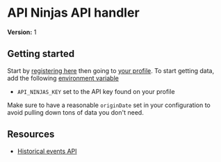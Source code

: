 # API Ninjas API handler

**Version:** 1

## Getting started

Start by [registering here](https://api-ninjas.com/register) then going to [your profile](https://api-ninjas.com/profile). To start getting data, add the following [environment variable](https://github.com/PersonalDataPipeline/pdpl-cli/blob/main/docs/configuration.md#environment-variables)

- `API_NINJAS_KEY` set to the API key found on your profile

Make sure to have a reasonable `originDate` set in your configuration to avoid pulling down tons of data you don't need.

## Resources

- [Historical events API](https://api-ninjas.com/api/historicalevents)
